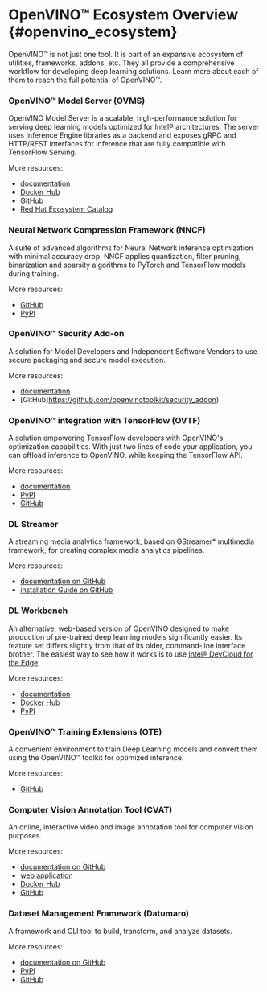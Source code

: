 # OpenVINO™ Ecosystem Overview {#openvino_ecosystem}


OpenVINO™ is not just one tool. It is part of an expansive ecosystem of utilities, frameworks, addons, etc. They all provide a comprehensive workflow for developing deep learning solutions. Learn more about each of them to reach the full potential of OpenVINO™.

### OpenVINO™ Model Server (OVMS)	   
OpenVINO Model Server is a scalable, high-performance solution for serving deep learning models optimized for Intel® architectures. The server uses Inference Engine libraries as a backend and exposes gRPC and HTTP/REST interfaces for inference that are fully compatible with TensorFlow Serving.

More resources:
* [documentation](https://docs.openvino.ai/latest/openvino_docs_ovms.html)
* [Docker Hub](https://hub.docker.com/r/openvino/model_server)
* [GitHub](https://github.com/openvinotoolkit/model_server)
* [Red Hat Ecosystem Catalog](https://catalog.redhat.com/software/container-stacks/detail/60649e41ccfb383fe395a167)

### Neural Network Compression Framework (NNCF)
A suite of advanced algorithms for Neural Network inference optimization with minimal accuracy drop. NNCF applies quantization, filter pruning, binarization and sparsity algorithms to PyTorch and TensorFlow models during training.

More resources:
* [GitHub](https://github.com/openvinotoolkit/nncf)
* [PyPI](https://pypi.org/project/nncf/)

### OpenVINO™ Security Add-on	 
A solution for Model Developers and Independent Software Vendors to use secure packaging and secure model execution.	 

More resources:
* [documentation](https://docs.openvino.ai/latest/ovsa_get_started.html)
* [GitHub]https://github.com/openvinotoolkit/security_addon)


### OpenVINO™ integration with TensorFlow (OVTF)
A solution empowering TensorFlow developers with OpenVINO's optimization capabilities. With just two lines of code your application, you can offload inference to OpenVINO, while keeping the TensorFlow API.

More resources:
* [documentation](https://github.com/openvinotoolkit/openvino_tensorflow)	 
* [PyPI](https://pypi.org/project/openvino-tensorflow/) 
* [GitHub](https://github.com/openvinotoolkit/openvino_tensorflow)

### DL Streamer		
A streaming media analytics framework, based on GStreamer* multimedia framework, for creating complex media analytics pipelines.

More resources:
* [documentation on GitHub](https://openvinotoolkit.github.io/dlstreamer_gst/)
* [installation Guide on GitHub](https://github.com/openvinotoolkit/dlstreamer_gst/wiki/Install-Guide)

### DL Workbench
An alternative, web-based version of OpenVINO designed to make production of pre-trained deep learning models significantly easier. Its feature set differs slightly from that of its older, command-line interface brother. The easiest way to see how it works is to use [Intel® DevCloud for the Edge](https://software.intel.com/content/www/us/en/develop/tools/devcloud.html).

More resources:
* [documentation](dl_workbench_overview.md)
* [Docker Hub](https://hub.docker.com/r/openvino/workbench)
* [PyPI](https://pypi.org/project/openvino-workbench/)

### OpenVINO™ Training Extensions (OTE)
A convenient environment to train Deep Learning models and convert them using the OpenVINO™ toolkit for optimized inference.

More resources:
* [GitHub](https://github.com/openvinotoolkit/training_extensions)

### Computer Vision Annotation Tool (CVAT)
An online, interactive video and image annotation tool for computer vision purposes.

More resources:
* [documentation on GitHub](https://openvinotoolkit.github.io/cvat/docs/)	
* [web application](https://cvat.org/) 
* [Docker Hub](https://hub.docker.com/r/openvino/cvat_server) 
* [GitHub](https://github.com/openvinotoolkit/cvat)

### Dataset Management Framework (Datumaro)
A framework and CLI tool to build, transform, and analyze datasets.

More resources:
* [documentation on GitHub](https://openvinotoolkit.github.io/datumaro/docs/)
* [PyPI](https://pypi.org/project/datumaro/)
* [GitHub](https://github.com/openvinotoolkit/datumaro)


